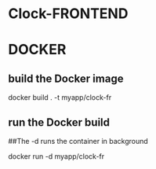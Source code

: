 # Clock-FRONTEND

# DOCKER
## build the Docker image
docker build . -t myapp/clock-fr

## run the Docker build
##The -d runs the container in background

docker run -d myapp/clock-fr
